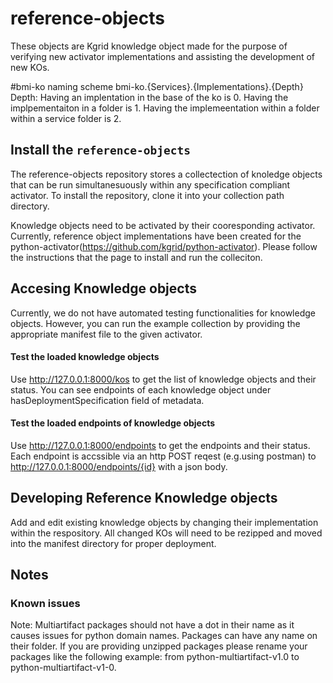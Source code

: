 # reference-objects
These objects are Kgrid knowledge object made for the purpose of verifying new activator implementations and assisting the development of new KOs.

#bmi-ko naming scheme
bmi-ko.{Services}.{Implementations}.{Depth}
Depth: Having an implentation in the base of the ko is 0. Having the implpementaiton in a folder is 1. Having the implemeentation within a folder within a service folder is 2. 
## Install the `reference-objects`
The reference-objects repository stores a collectection of knoledge objects that can be run simultanesuously within any specification compliant activator. To install the repository, clone it into your collection path directory.

Knowledge objects need to be activated by their cooresponding activator. Currently, reference object implementations have been created for the python-activator(https://github.com/kgrid/python-activator). Please follow the instructions that the page to install and run the colleciton.

## Accesing Knowledge objects
Currently, we do not have automated testing functionalities for knowledge objects. However, you can run the example collection by providing the appropriate manifest file to the given activator.

#### Test the loaded knowledge objects
Use http://127.0.0.1:8000/kos to get the list of knowledge objects and their status. You can see endpoints of each knowledge object under hasDeploymentSpecification field of metadata.

#### Test the loaded endpoints of knowledge objects
Use http://127.0.0.1:8000/endpoints to get the endpoints and their status. Each endpoint is accssible via an http POST reqest (e.g.using postman) to http://127.0.0.1:8000/endpoints/{id}  with a json body.


## Developing Reference Knowledge objects
Add and edit existing knowledge objects by changing their implementation within the respository. All changed KOs will need to be rezipped and moved into the manifest directory for proper deployment.
## Notes

### Known issues
Note: Multiartifact packages should not have a dot in their name as it causes issues for python domain names. Packages can have any name on their folder. If you are providing unzipped packages please rename your packages like the following example: from  python-multiartifact-v1.0 to python-multiartifact-v1-0.